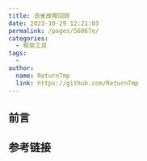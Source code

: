 ```yaml
---
title: 语雀故障回顾
date: 2023-10-29 12:21:03
permalink: /pages/56067e/
categories:
  - 框架工具
tags:
  - 
author: 
  name: ReturnTmp
  link: https://github.com/ReturnTmp
---
```




## 前言





## 参考链接